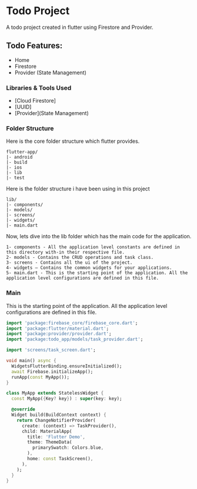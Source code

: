 # Todo Project

A todo project created in flutter using Firestore and Provider.

## Todo Features:

* Home
* Firestore
* Provider (State Management)

### Libraries & Tools Used

* [Cloud Firestore]
* [UUID]
* [Provider](State Management)

### Folder Structure
Here is the core folder structure which flutter provides.

```
flutter-app/
|- android
|- build
|- ios
|- lib
|- test
```

Here is the folder structure i have been using in this project

```
lib/
|- components/
|- models/
|- screens/
|- widgets/
|- main.dart
```

Now, lets dive into the lib folder which has the main code for the application.

```
1- components - All the application level constants are defined in this directory with-in their respective file.
2- models - Contains the CRUD operations and task class.
3- screens - Contains all the ui of the project.
4- widgets — Contains the common widgets for your applications.
5- main.dart - This is the starting point of the application. All the application level configurations are defined in this file.
```

### Main

This is the starting point of the application. All the application level configurations are defined in this file.

```dart
import 'package:firebase_core/firebase_core.dart';
import 'package:flutter/material.dart';
import 'package:provider/provider.dart';
import 'package:todo_app/models/task_provider.dart';

import 'screens/task_screen.dart';

void main() async {
  WidgetsFlutterBinding.ensureInitialized();
  await Firebase.initializeApp();
  runApp(const MyApp());
}

class MyApp extends StatelessWidget {
  const MyApp({Key? key}) : super(key: key);

  @override
  Widget build(BuildContext context) {
    return ChangeNotifierProvider(
      create: (context) => TaskProvider(),
      child: MaterialApp(
        title: 'Flutter Demo',
        theme: ThemeData(
          primarySwatch: Colors.blue,
        ),
        home: const TaskScreen(),
      ),
    );
  }
}
```
